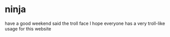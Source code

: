 # ninja
 have a good weekend said the troll face
 I hope everyone has a very troll-like usage for this website